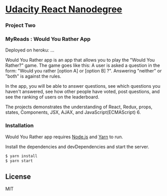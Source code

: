 # [Udacity React Nanodegree](#)

### Project Two
### MyReads : Would You Rather App

Deployed on heroku: ...

Would You Rather app is an app that allows you to play the "Would You Rather?" game. The game goes like this: A user is asked a question in the form: "Would you rather [option A] or [option B] ?". Answering "neither" or "both" is against the rules.

In the app, you will be able to answer questions, see which questions you haven't answered, see how other people have voted, post questions, and see the ranking of users on the leaderboard.

The projects demonstrates the understanding of React, Redux, props, states, Components, JSX, AJAX, and JavaScript(ECMAScript) 6.

### Installation

Would You Rather app requires [Node.js](https://nodejs.org/) and [Yarn](https://yarnpkg.com) to run.
 
Install the dependencies and devDependencies and start the server.

```sh
$ yarn install
$ yarn start
```

License
----

MIT